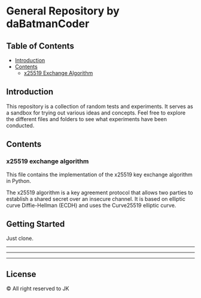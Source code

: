 # General Repository by daBatmanCoder

## Table of Contents

- [Introduction](#introduction)
- [Contents](#contents)
    - [x25519 Exchange Algorithm](#x25519-exchange-algorithm)

## Introduction

This repository is a collection of random tests and experiments. It serves as a sandbox for trying out various ideas and concepts. Feel free to explore the different files and folders to see what experiments have been conducted.

## Contents

### x25519 exchange algorithm

This file contains the implementation of the x25519 key exchange algorithm in Python.

The x25519 algorithm is a key agreement protocol that allows two parties to establish a shared secret over an insecure channel. It is based on elliptic curve Diffie-Hellman (ECDH) and uses the Curve25519 elliptic curve.



## Getting Started

Just clone.

***
**** 
*****

## License

&copy; All right reserved to JK
